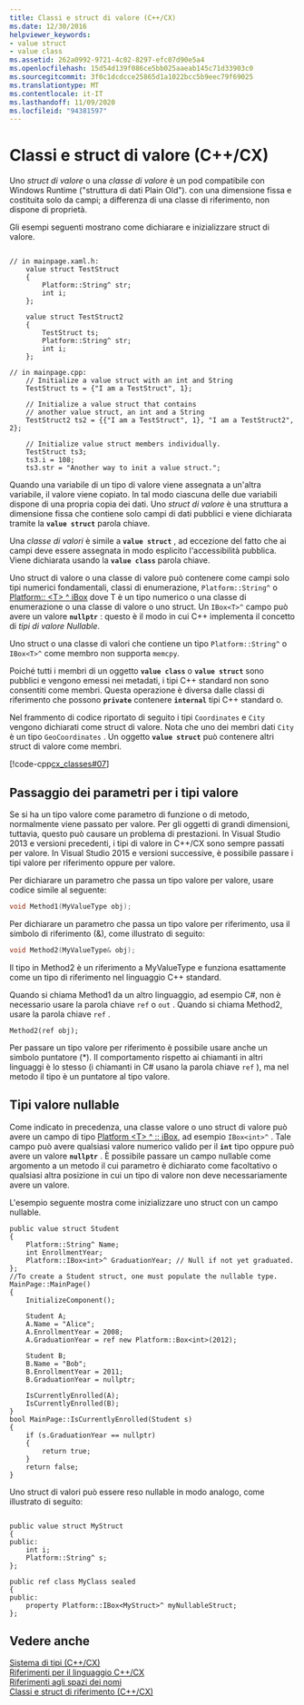 ```yaml
---
title: Classi e struct di valore (C++/CX)
ms.date: 12/30/2016
helpviewer_keywords:
- value struct
- value class
ms.assetid: 262a0992-9721-4c02-8297-efc07d90e5a4
ms.openlocfilehash: 15d54d139f086ce5bb025aaeab145c71d33903c0
ms.sourcegitcommit: 3f0c1dcdcce25865d1a1022bcc5b9eec79f69025
ms.translationtype: MT
ms.contentlocale: it-IT
ms.lasthandoff: 11/09/2020
ms.locfileid: "94381597"
---
```

# <a name="value-classes-and-structs-ccx"></a>Classi e struct di valore (C++/CX)

Uno *struct di valore* o una *classe di valore* è un pod compatibile con Windows Runtime ("struttura di dati Plain Old"). con una dimensione fissa e costituita solo da campi; a differenza di una classe di riferimento, non dispone di proprietà.

Gli esempi seguenti mostrano come dichiarare e inizializzare struct di valore.

```

// in mainpage.xaml.h:
    value struct TestStruct
    {
        Platform::String^ str;
        int i;
    };

    value struct TestStruct2
    {
        TestStruct ts;
        Platform::String^ str;
        int i;
    };

// in mainpage.cpp:
    // Initialize a value struct with an int and String
    TestStruct ts = {"I am a TestStruct", 1};

    // Initialize a value struct that contains
    // another value struct, an int and a String
    TestStruct2 ts2 = {{"I am a TestStruct", 1}, "I am a TestStruct2", 2};

    // Initialize value struct members individually.
    TestStruct ts3;
    ts3.i = 108;
    ts3.str = "Another way to init a value struct.";
```

Quando una variabile di un tipo di valore viene assegnata a un'altra variabile, il valore viene copiato. In tal modo ciascuna delle due variabili dispone di una propria copia dei dati. Uno *struct di valore* è una struttura a dimensione fissa che contiene solo campi di dati pubblici e viene dichiarata tramite la **`value struct`** parola chiave.

Una *classe di valori* è simile a **`value struct`** , ad eccezione del fatto che ai campi deve essere assegnata in modo esplicito l'accessibilità pubblica. Viene dichiarata usando la **`value class`** parola chiave.

Uno struct di valore o una classe di valore può contenere come campi solo tipi numerici fondamentali, classi di enumerazione, `Platform::String^` o [Platform:: \<T> ^ iBox](../cppcx/platform-ibox-interface.md) dove T è un tipo numerico o una classe di enumerazione o una classe di valore o uno struct. Un `IBox<T>^` campo può avere un valore **`nullptr`** : questo è il modo in cui C++ implementa il concetto di *tipi di valore Nullable*.

Uno struct o una classe di valori che contiene un tipo `Platform::String^` o `IBox<T>^` come membro non supporta `memcpy`.

Poiché tutti i membri di un oggetto **`value class`** o **`value struct`** sono pubblici e vengono emessi nei metadati, i tipi C++ standard non sono consentiti come membri. Questa operazione è diversa dalle classi di riferimento che possono **`private`** contenere **`internal`** tipi C++ standard o.

Nel frammento di codice riportato di seguito i tipi `Coordinates` e `City` vengono dichiarati come struct di valore. Nota che uno dei membri dati `City` è un tipo `GeoCoordinates` . Un oggetto **`value struct`** può contenere altri struct di valore come membri.

[!code-cpp[cx_classes#07](../cppcx/codesnippet/CPP/classesstructs/class1.h#07)]

## <a name="parameter-passing-for-value-types"></a>Passaggio dei parametri per i tipi valore

Se si ha un tipo valore come parametro di funzione o di metodo, normalmente viene passato per valore. Per gli oggetti di grandi dimensioni, tuttavia, questo può causare un problema di prestazioni. In Visual Studio 2013 e versioni precedenti, i tipi di valore in C++/CX sono sempre passati per valore. In Visual Studio 2015 e versioni successive, è possibile passare i tipi valore per riferimento oppure per valore.

Per dichiarare un parametro che passa un tipo valore per valore, usare codice simile al seguente:

```cpp
void Method1(MyValueType obj);
```

Per dichiarare un parametro che passa un tipo valore per riferimento, usa il simbolo di riferimento (&), come illustrato di seguito:

```cpp
void Method2(MyValueType& obj);
```

Il tipo in Method2 è un riferimento a MyValueType e funziona esattamente come un tipo di riferimento nel linguaggio C++ standard.

Quando si chiama Method1 da un altro linguaggio, ad esempio C#, non è necessario usare la parola chiave `ref` o `out` . Quando si chiama Method2, usare la parola chiave `ref` .

```
Method2(ref obj);
```

Per passare un tipo valore per riferimento è possibile usare anche un simbolo puntatore (*). Il comportamento rispetto ai chiamanti in altri linguaggi è lo stesso (i chiamanti in C# usano la parola chiave `ref` ), ma nel metodo il tipo è un puntatore al tipo valore.

## <a name="nullable-value-types"></a>Tipi valore nullable

Come indicato in precedenza, una classe valore o uno struct di valore può avere un campo di tipo [Platform \<T> ^ :: iBox](../cppcx/platform-ibox-interface.md), ad esempio `IBox<int>^` . Tale campo può avere qualsiasi valore numerico valido per il **`int`** tipo oppure può avere un valore **`nullptr`** . È possibile passare un campo nullable come argomento a un metodo il cui parametro è dichiarato come facoltativo o qualsiasi altra posizione in cui un tipo di valore non deve necessariamente avere un valore.

L'esempio seguente mostra come inizializzare uno struct con un campo nullable.

```
public value struct Student
{
    Platform::String^ Name;
    int EnrollmentYear;
    Platform::IBox<int>^ GraduationYear; // Null if not yet graduated.
};
//To create a Student struct, one must populate the nullable type.
MainPage::MainPage()
{
    InitializeComponent();

    Student A;
    A.Name = "Alice";
    A.EnrollmentYear = 2008;
    A.GraduationYear = ref new Platform::Box<int>(2012);

    Student B;
    B.Name = "Bob";
    B.EnrollmentYear = 2011;
    B.GraduationYear = nullptr;

    IsCurrentlyEnrolled(A);
    IsCurrentlyEnrolled(B);
}
bool MainPage::IsCurrentlyEnrolled(Student s)
{
    if (s.GraduationYear == nullptr)
    {
        return true;
    }
    return false;
}
```

Uno struct di valori può essere reso nullable in modo analogo, come illustrato di seguito:

```

public value struct MyStruct
{
public:
    int i;
    Platform::String^ s;
};

public ref class MyClass sealed
{
public:
    property Platform::IBox<MyStruct>^ myNullableStruct;
};
```

## <a name="see-also"></a>Vedere anche

[Sistema di tipi (C++/CX)](../cppcx/type-system-c-cx.md)<br/>
[Riferimenti per il linguaggio C++/CX](../cppcx/visual-c-language-reference-c-cx.md)<br/>
[Riferimenti agli spazi dei nomi](../cppcx/namespaces-reference-c-cx.md)<br/>
[Classi e struct di riferimento (C++/CX)](../cppcx/ref-classes-and-structs-c-cx.md)
